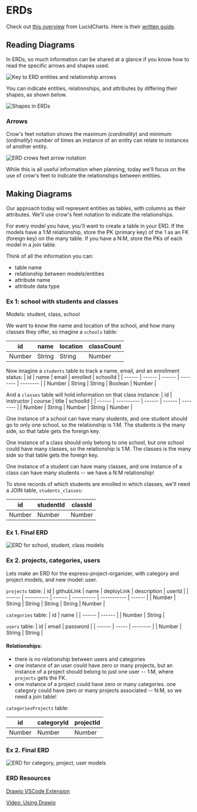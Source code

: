 # ERDs

Check out [this overview](https://www.youtube.com/watch?v=QpdhBUYk7Kk) from LucidCharts. Here is their [written guide](https://www.lucidchart.com/pages/er-diagrams).

## Reading Diagrams
In ERDs, so much information can be shared at a glance if you know how to read the specific arrows and shapes used. 

![Key to ERD entities and relationship arrows](https://i.imgur.com/tPU3Oxn.png)

You can indicate entities, relationships, and attributes by differing their shapes, as shown below.

![Shapes in ERDs](https://i.imgur.com/AGkezz1.png)

### Arrows
Crow's feet notation shows the maximum (*cardinality*) and minimum (*ordinality*) number of times an instance of an entity can relate to instances of another entity.

![ERD crows feet arrow notation](https://i.imgur.com/w1pV6YR.png)


While this is all useful information when planning, today we'll focus on the use of crow's feet to indicate the relationships between entities.

## Making Diagrams
Our approach today will represent entities as tables, with columns as their attributes. We'll use crow's feet notation to indicate the relationships.

For every model you have, you'll want to create a table in your ERD. If the models have a 1:M relationship, store the PK (primary key) of the 1 as an FK (foreign key) on the many table. If you have a N:M, store the PKs of each model in a join table. 

Think of all the information you can:
* table name
* relationship between models/entities
* attribute name
* attribute data type

### Ex 1: school with students and classes
Models: student, class, school


We want to know the name and location of the school, and how many classes they offer, so imagine a `schools` table:

| id     | name | location | classCount |
| ------ | ---- | -------- | ---------- |
| Number | String | String     | Number     |


Now imagine a `students` table to track a name, email, and an enrollment status:
| id     | name   | email  | enrolled | schoolId |
| ------ | ------ | ------ | -------- | -------- |
| Number | String | String | Boolean  | Number   |

And a `classes` table will hold information on that class instance:
| id     | instructor | course | title  | schoolId |
| ------ | ---------- | ------ | ------ | -------- |
| Number | String     | Number | String | Number   |

One instance of a school can have many students, and one student should go to only one school, so the relationship is 1:M. The students is the many side, so that table gets the foreign key.

One instance of a class should only belong to one school, but one school could have many classes, so the relationship is 1:M. The classes is the many side so that table gets the foreign key.

One instance of a student can have many classes, and one instance of a class can have many students -- we have a N:M relationship! 

To store records of which students are enrolled in which classes, we'll need a JOIN table, `students_classes`:


| id     | studentId | classId |
| ------ | --------- | ------- |
| Number | Number    | Number  |


### Ex 1. Final ERD

![ERD for school, student, class models](https://i.imgur.com/JLFsccZ.png)


### Ex 2. projects, categories, users
Lets make an ERD for the express-project-organizer, with category and project models, and new model: user. 

`projects` table:
| id     | githubLink | name   | deployLink | description | userId |
| ------ | ---------- | ------ | ---------- | ----------- | ------ |
| Number | String     | String | String     | String      | Number |

`categories` table:
| id     | name   |
| ------ | ------ |
| Number | String |

`users` table:
| id     | email | password |
| ------ | ----- | -------- |
| Number | String  | String     |

#### Relationships:
* there is no relationship between users and categories
* one instance of an user could have zero or many projects, but an instance of a project should belong to just one user -- 1:M, where `projects` gets the FK.
* one instance of a project could have zero or many categories. one category could have zero or many projects associated -- N:M, so we need a join table! 

`categoriesProjects` table:

| id     | categoryId | projectId |
| ------ | ---------- | --------- |
| Number | Number     | Number    |


### Ex 2. Final ERD
![ERD for category, project, user models](https://i.imgur.com/DCjrdLZ.png)


### ERD Resources

[Drawio VSCode Extension](https://marketplace.visualstudio.com/items?itemName=hediet.vscode-drawio)

[Video: Using Drawio](https://www.youtube.com/watch?v=lAtCySGDD48&ab_channel=Dr.DanielSoper)
